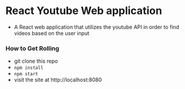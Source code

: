 # React Youtube Web application
* A React web application that utilizes the youtube API in order to find videos based on the user input

### How to Get Rolling
* git clone this repo
* `npm install`
* `npm start`
* visit the site at http://localhost:8080
